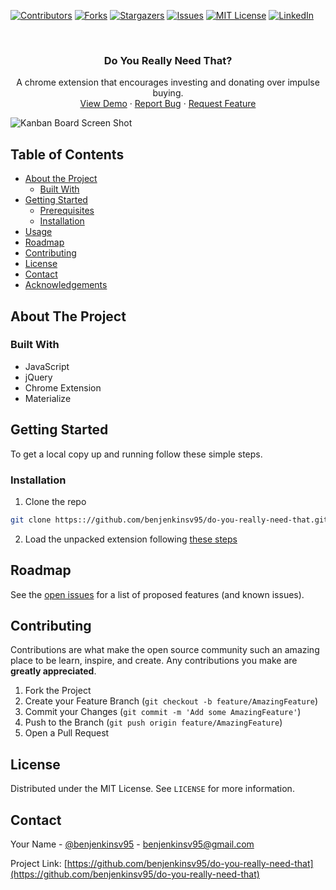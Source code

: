 [![Contributors][contributors-shield]][contributors-url]
[![Forks][forks-shield]][forks-url]
[![Stargazers][stars-shield]][stars-url]
[![Issues][issues-shield]][issues-url]
[![MIT License][license-shield]][license-url]
[![LinkedIn][linkedin-shield]][linkedin-url]


<br />



<p align="center">
  <h3 align="center">Do You Really Need That?</h3>

  <p align="center">
    A chrome extension that encourages investing and donating over impulse buying.
    <br />
    <a href="https://recordit.co/ysIBK9H0Y8">View Demo</a>
    ·
    <a href="https://github.com/benjenkinsv95/do-you-really-need-that/issues">Report Bug</a>
    ·
    <a href="https://github.com/benjenkinsv95/do-you-really-need-that/issues">Request Feature</a>
  </p>
</p>

![Kanban Board Screen Shot](recording.gif)

<!-- TABLE OF CONTENTS -->
## Table of Contents

* [About the Project](#about-the-project)
  * [Built With](#built-with)
* [Getting Started](#getting-started)
  * [Prerequisites](#prerequisites)
  * [Installation](#installation)
* [Usage](#usage)
* [Roadmap](#roadmap)
* [Contributing](#contributing)
* [License](#license)
* [Contact](#contact)
* [Acknowledgements](#acknowledgements)



<!-- ABOUT THE PROJECT -->
## About The Project

### Built With

* JavaScript
* jQuery
* Chrome Extension
* Materialize

## Getting Started

To get a local copy up and running follow these simple steps.

### Installation
 
1. Clone the repo
```sh
git clone https:://github.com/benjenkinsv95/do-you-really-need-that.git
```
2. Load the unpacked extension following [these steps](https://stackoverflow.com/a/24577660)

## Roadmap

See the [open issues](https://github.com/benjenkinsv95/do-you-really-need-that/issues) for a list of proposed features (and known issues).



<!-- CONTRIBUTING -->
## Contributing

Contributions are what make the open source community such an amazing place to be learn, inspire, and create. Any contributions you make are **greatly appreciated**.

1. Fork the Project
2. Create your Feature Branch (`git checkout -b feature/AmazingFeature`)
3. Commit your Changes (`git commit -m 'Add some AmazingFeature'`)
4. Push to the Branch (`git push origin feature/AmazingFeature`)
5. Open a Pull Request



<!-- LICENSE -->
## License

Distributed under the MIT License. See `LICENSE` for more information.



<!-- CONTACT -->
## Contact

Your Name - [@benjenkinsv95](https://twitter.com/benjenkinsv95) - benjenkinsv95@gmail.com

Project Link: [https://github.com/benjenkinsv95/do-you-really-need-that](https://github.com/benjenkinsv95/do-you-really-need-that)

<!-- MARKDOWN LINKS & IMAGES -->
<!-- https://www.markdownguide.org/basic-syntax/#reference-style-links -->
[contributors-shield]: https://img.shields.io/github/contributors/benjenkinsv95/do-you-really-need-that.svg?style=flat-square
[contributors-url]: https://github.com/benjenkinsv95/do-you-really-need-that/graphs/contributors
[forks-shield]: https://img.shields.io/github/forks/benjenkinsv95/do-you-really-need-that.svg?style=flat-square
[forks-url]: https://github.com/benjenkinsv95/do-you-really-need-that/network/members
[stars-shield]: https://img.shields.io/github/stars/benjenkinsv95/do-you-really-need-that.svg?style=flat-square
[stars-url]: https://github.com/benjenkinsv95/do-you-really-need-that/stargazers
[issues-shield]: https://img.shields.io/github/issues/benjenkinsv95/do-you-really-need-that.svg?style=flat-square
[issues-url]: https://github.com/benjenkinsv95/do-you-really-need-that/issues
[license-shield]: https://img.shields.io/github/license/benjenkinsv95/do-you-really-need-that.svg?style=flat-square
[license-url]: https://github.com/benjenkinsv95/do-you-really-need-that/blob/master/LICENSE
[linkedin-shield]: https://img.shields.io/badge/-LinkedIn-black.svg?style=flat-square&logo=linkedin&colorB=555
[linkedin-url]: https://linkedin.com/in/benjenkinsv95
